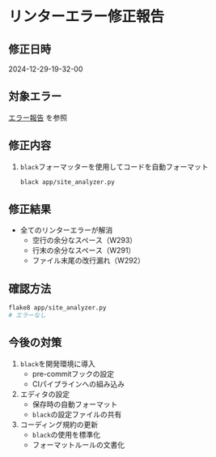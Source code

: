 # リンターエラー修正報告

## 修正日時
2024-12-29-19-32-00

## 対象エラー
[エラー報告](../errors/2024-12-29-19-30-00.md) を参照

## 修正内容
1. `black`フォーマッターを使用してコードを自動フォーマット
   ```bash
   black app/site_analyzer.py
   ```

## 修正結果
- 全てのリンターエラーが解消
  - 空行の余分なスペース（W293）
  - 行末の余分なスペース（W291）
  - ファイル末尾の改行漏れ（W292）

## 確認方法
```bash
flake8 app/site_analyzer.py
# エラーなし
```

## 今後の対策
1. `black`を開発環境に導入
   - pre-commitフックの設定
   - CIパイプラインへの組み込み
2. エディタの設定
   - 保存時の自動フォーマット
   - `black`の設定ファイルの共有
3. コーディング規約の更新
   - `black`の使用を標準化
   - フォーマットルールの文書化 